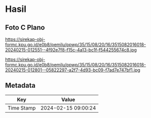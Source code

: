 # Hasil

## Foto C Plano

https://sirekap-obj-formc.kpu.go.id/e0b8/pemilu/ppwp/35/15/08/20/16/3515082016018-20240215-012551--4f92e7f8-f15c-4a13-bc1f-f544255674c8.jpg

https://sirekap-obj-formc.kpu.go.id/e0b8/pemilu/ppwp/35/15/08/20/16/3515082016018-20240215-012801--05822297-a2f7-4d93-bc09-f7ad7e747bf1.jpg


## Metadata

| Key        | Value               |
| ---------- | ------------------- |
| Time Stamp | 2024-02-15 09:00:24 |



